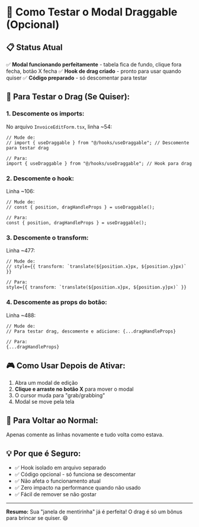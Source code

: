 # 🎯 Como Testar o Modal Draggable (Opcional)

## 📋 Status Atual

✅ **Modal funcionando perfeitamente** - tabela fica de fundo, clique fora fecha, botão X fecha
✅ **Hook de drag criado** - pronto para usar quando quiser
✅ **Código preparado** - só descomentar para testar

## 🧪 Para Testar o Drag (Se Quiser):

### 1. **Descomente os imports:**

No arquivo `InvoiceEditForm.tsx`, linha ~54:

```tsx
// Mude de:
// import { useDraggable } from "@/hooks/useDraggable"; // Descomente para testar drag

// Para:
import { useDraggable } from "@/hooks/useDraggable"; // Hook para drag
```

### 2. **Descomente o hook:**

Linha ~106:

```tsx
// Mude de:
// const { position, dragHandleProps } = useDraggable();

// Para:
const { position, dragHandleProps } = useDraggable();
```

### 3. **Descomente o transform:**

Linha ~477:

```tsx
// Mude de:
// style={{ transform: `translate(${position.x}px, ${position.y}px)` }}

// Para:
style={{ transform: `translate(${position.x}px, ${position.y}px)` }}
```

### 4. **Descomente as props do botão:**

Linha ~488:

```tsx
// Mude de:
// Para testar drag, descomente e adicione: {...dragHandleProps}

// Para:
{...dragHandleProps}
```

## 🎮 **Como Usar Depois de Ativar:**

1. Abra um modal de edição
2. **Clique e arraste no botão X** para mover o modal
3. O cursor muda para "grab/grabbing"
4. Modal se move pela tela

## 🔄 **Para Voltar ao Normal:**

Apenas comente as linhas novamente e tudo volta como estava.

## 💡 **Por que é Seguro:**

- ✅ Hook isolado em arquivo separado
- ✅ Código opcional - só funciona se descomentar
- ✅ Não afeta o funcionamento atual
- ✅ Zero impacto na performance quando não usado
- ✅ Fácil de remover se não gostar

---

**Resumo:** Sua "janela de mentirinha" já é perfeita! O drag é só um bônus para brincar se quiser. 😄
